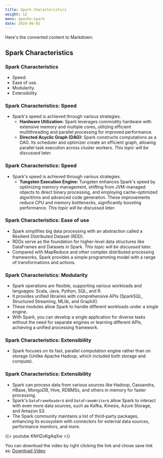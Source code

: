 ```yaml
---
title: Spark Characteristics
weight: 12
menu: apache-spark
date: 2024-06-01
---
```

Here's the converted content to Markdown:

## Spark Characteristics

### Spark Characteristics

- Speed.
- Ease of use.
- Modularity.
- Extensibility.

### Spark Characteristics: Speed

- Spark's speed is achieved through various strategies.
  - **Hardware Utilization:** Spark leverages commodity hardware with extensive memory and multiple cores, utilizing efficient multithreading and parallel processing for improved performance.
  - **Directed Acyclic Graph (DAG):** Spark constructs computations as a DAG. Its scheduler and optimizer create an efficient graph, allowing parallel task execution across cluster workers. *This topic will be discussed later.*

### Spark Characteristics: Speed

- Spark's speed is achieved through various strategies.
    - **Tungsten Execution Engine:** Tungsten enhances Spark's speed by optimizing memory management, shifting from JVM-managed objects to direct binary processing, and employing cache-optimized algorithms and advanced code generation. These improvements reduce CPU and memory bottlenecks, significantly boosting performance. *This topic will be discussed later.*

### Spark Characteristics: Ease of use

- Spark simplifies big data processing with an abstraction called a Resilient Distributed Dataset (RDD).
- RDDs serve as the foundation for higher-level data structures like DataFrames and Datasets in Spark. *This topic will be discussed later.*
- Compared with MapReduce and other complex distributed processing frameworks, Spark provides a simple programming model with a range of transformations and actions.

### Spark Characteristics: Modularity

- Spark operations are flexible, supporting various workloads and languages: Scala, Java, Python, SQL, and R.
- It provides unified libraries with comprehensive APIs (SparkSQL, Structured Streaming, MLlib, and GraphX).
- These modules allow Spark to handle different workloads under a single engine.
- With Spark, you can develop a single application for diverse tasks without the need for separate engines or learning different APIs, achieving a unified processing framework.

### Spark Characteristics: Extensibility

- Spark focuses on its fast, parallel computation engine rather than on storage (Unlike Apache Hadoop, which included both storage and compute).

### Spark Characteristics: Extensibility

- Spark can process data from various sources like Hadoop, Cassandra, HBase, MongoDB, Hive, RDBMSs, and others in memory for faster processing.
- Spark's `DataFrameReader`s and `DataFrameWriter`s allow Spark to interact with even more data sources, such as Kafka, Kinesis, Azure Storage, and Amazon S3.
- The Spark community maintains a list of third-party packages, enhancing its ecosystem with connectors for external data sources, performance monitors, and more.

{{< youtube KNHZoKgAqXw >}}

You can download the video by right clicking the link and chose save link as: [Download Video](https://garage-education.s3.amazonaws.com/spark-course/Ch.04-12-Spark-Characteristics.mp4)
